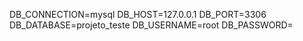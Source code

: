 
DB_CONNECTION=mysql
DB_HOST=127.0.0.1
DB_PORT=3306
DB_DATABASE=projeto_teste
DB_USERNAME=root
DB_PASSWORD=
